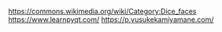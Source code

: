 https://commons.wikimedia.org/wiki/Category:Dice_faces
https://www.learnpyqt.com/
https://p.yusukekamiyamane.com/
